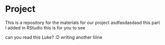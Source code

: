 # Project
This is a repository for the materials for our project
asdfasdasdasd
this part I added in RStudio
this is for you to see


can you read this Luke? :D
writing another liiine
